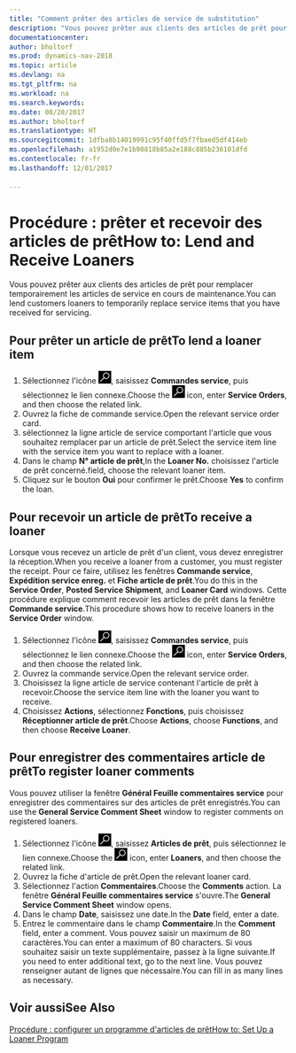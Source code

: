 ```yaml
---
title: "Comment prêter des articles de service de substitution"
description: "Vous pouvez prêter aux clients des articles de prêt pour remplacer temporairement les articles de service en cours de maintenance."
documentationcenter: 
author: bholtorf
ms.prod: dynamics-nav-2018
ms.topic: article
ms.devlang: na
ms.tgt_pltfrm: na
ms.workload: na
ms.search.keywords: 
ms.date: 08/28/2017
ms.author: bholtorf
ms.translationtype: HT
ms.sourcegitcommit: 1dfba8b14019991c95f40ffd5f7fbaed5df414eb
ms.openlocfilehash: a1952d0e7e1b98818b85a2e188c885b236101dfd
ms.contentlocale: fr-fr
ms.lasthandoff: 12/01/2017

---
```

# <a name="how-to-lend-and-receive-loaners"></a><span data-ttu-id="0e985-103">Procédure : prêter et recevoir des articles de prêt</span><span class="sxs-lookup"><span data-stu-id="0e985-103">How to: Lend and Receive Loaners</span></span>
<span data-ttu-id="0e985-104">Vous pouvez prêter aux clients des articles de prêt pour remplacer temporairement les articles de service en cours de maintenance.</span><span class="sxs-lookup"><span data-stu-id="0e985-104">You can lend customers loaners to temporarily replace service items that you have received for servicing.</span></span>  
  
## <a name="to-lend-a-loaner-item"></a><span data-ttu-id="0e985-105">Pour prêter un article de prêt</span><span class="sxs-lookup"><span data-stu-id="0e985-105">To lend a loaner item</span></span>    
1. <span data-ttu-id="0e985-106">Sélectionnez l'icône ![Page ou état pour la recherche](media/ui-search/search_small.png "Page ou état pour la recherche"), saisissez **Commandes service**, puis sélectionnez le lien connexe.</span><span class="sxs-lookup"><span data-stu-id="0e985-106">Choose the ![Search for Page or Report](media/ui-search/search_small.png "Search for Page or Report icon") icon, enter **Service Orders**, and then choose the related link.</span></span>  
2. <span data-ttu-id="0e985-107">Ouvrez la fiche de commande service.</span><span class="sxs-lookup"><span data-stu-id="0e985-107">Open the relevant service order card.</span></span>  
3. <span data-ttu-id="0e985-108">sélectionnez la ligne article de service comportant l'article que vous souhaitez remplacer par un article de prêt.</span><span class="sxs-lookup"><span data-stu-id="0e985-108">Select the service item line with the service item you want to replace with a loaner.</span></span>  
4. <span data-ttu-id="0e985-109">Dans le champ **N° article de prêt**,</span><span class="sxs-lookup"><span data-stu-id="0e985-109">In the **Loaner No.**</span></span> <span data-ttu-id="0e985-110">choisissez l'article de prêt concerné.</span><span class="sxs-lookup"><span data-stu-id="0e985-110">field, choose the relevant loaner item.</span></span>  
5. <span data-ttu-id="0e985-111">Cliquez sur le bouton **Oui** pour confirmer le prêt.</span><span class="sxs-lookup"><span data-stu-id="0e985-111">Choose **Yes** to confirm the loan.</span></span>  

## <a name="to-receive-a-loaner"></a><span data-ttu-id="0e985-112">Pour recevoir un article de prêt</span><span class="sxs-lookup"><span data-stu-id="0e985-112">To receive a loaner</span></span>  
<span data-ttu-id="0e985-113">Lorsque vous recevez un article de prêt d'un client, vous devez enregistrer la réception.</span><span class="sxs-lookup"><span data-stu-id="0e985-113">When you receive a loaner from a customer, you must register the receipt.</span></span> <span data-ttu-id="0e985-114">Pour ce faire, utilisez les fenêtres **Commande service**, **Expédition service enreg.** et **Fiche article de prêt**.</span><span class="sxs-lookup"><span data-stu-id="0e985-114">You do this in the **Service Order**, **Posted Service Shipment**, and **Loaner Card** windows.</span></span> <span data-ttu-id="0e985-115">Cette procédure explique comment recevoir les articles de prêt dans la fenêtre **Commande service**.</span><span class="sxs-lookup"><span data-stu-id="0e985-115">This procedure shows how to receive loaners in the **Service Order** window.</span></span>  
  
1. <span data-ttu-id="0e985-116">Sélectionnez l'icône ![Page ou état pour la recherche](media/ui-search/search_small.png "Page ou état pour la recherche"), saisissez **Commandes service**, puis sélectionnez le lien connexe.</span><span class="sxs-lookup"><span data-stu-id="0e985-116">Choose the ![Search for Page or Report](media/ui-search/search_small.png "Search for Page or Report icon") icon, enter **Service Orders**, and then choose the related link.</span></span>  
2. <span data-ttu-id="0e985-117">Ouvrez la commande service.</span><span class="sxs-lookup"><span data-stu-id="0e985-117">Open the relevant service order.</span></span>  
3. <span data-ttu-id="0e985-118">Choisissez la ligne article de service contenant l'article de prêt à recevoir.</span><span class="sxs-lookup"><span data-stu-id="0e985-118">Choose the service item line with the loaner you want to receive.</span></span>  
4. <span data-ttu-id="0e985-119">Choisissez **Actions**, sélectionnez **Fonctions**, puis choisissez **Réceptionner article de prêt**.</span><span class="sxs-lookup"><span data-stu-id="0e985-119">Choose **Actions**, choose **Functions**, and then choose **Receive Loaner**.</span></span>  

## <a name="to-register-loaner-comments"></a><span data-ttu-id="0e985-120">Pour enregistrer des commentaires article de prêt</span><span class="sxs-lookup"><span data-stu-id="0e985-120">To register loaner comments</span></span>  
<span data-ttu-id="0e985-121">Vous pouvez utiliser la fenêtre **Général Feuille commentaires service** pour enregistrer des commentaires sur des articles de prêt enregistrés.</span><span class="sxs-lookup"><span data-stu-id="0e985-121">You can use the **General Service Comment Sheet** window to register comments on registered loaners.</span></span>  
  
1. <span data-ttu-id="0e985-122">Sélectionnez l'icône ![Page ou état pour la recherche](media/ui-search/search_small.png "Page ou état pour la recherche"), saisissez **Articles de prêt**, puis sélectionnez le lien connexe.</span><span class="sxs-lookup"><span data-stu-id="0e985-122">Choose the ![Search for Page or Report](media/ui-search/search_small.png "Search for Page or Report icon") icon, enter **Loaners**, and then choose the related link.</span></span>  
2. <span data-ttu-id="0e985-123">Ouvrez la fiche d'article de prêt.</span><span class="sxs-lookup"><span data-stu-id="0e985-123">Open the relevant loaner card.</span></span>  
3. <span data-ttu-id="0e985-124">Sélectionnez l'action **Commentaires**.</span><span class="sxs-lookup"><span data-stu-id="0e985-124">Choose the **Comments** action.</span></span> <span data-ttu-id="0e985-125">La fenêtre **Général Feuille commentaires service** s'ouvre.</span><span class="sxs-lookup"><span data-stu-id="0e985-125">The **General Service Comment Sheet** window opens.</span></span>  
4. <span data-ttu-id="0e985-126">Dans le champ **Date**, saisissez une date.</span><span class="sxs-lookup"><span data-stu-id="0e985-126">In the **Date** field, enter a date.</span></span>  
5. <span data-ttu-id="0e985-127">Entrez le commentaire dans le champ **Commentaire**.</span><span class="sxs-lookup"><span data-stu-id="0e985-127">In the **Comment** field, enter a comment.</span></span> <span data-ttu-id="0e985-128">Vous pouvez saisir un maximum de 80 caractères.</span><span class="sxs-lookup"><span data-stu-id="0e985-128">You can enter a maximum of 80 characters.</span></span> <span data-ttu-id="0e985-129">Si vous souhaitez saisir un texte supplémentaire, passez à la ligne suivante.</span><span class="sxs-lookup"><span data-stu-id="0e985-129">If you need to enter additional text, go to the next line.</span></span> <span data-ttu-id="0e985-130">Vous pouvez renseigner autant de lignes que nécessaire.</span><span class="sxs-lookup"><span data-stu-id="0e985-130">You can fill in as many lines as necessary.</span></span>  
  
## <a name="see-also"></a><span data-ttu-id="0e985-131">Voir aussi</span><span class="sxs-lookup"><span data-stu-id="0e985-131">See Also</span></span>  
[<span data-ttu-id="0e985-132">Procédure : configurer un programme d'articles de prêt</span><span class="sxs-lookup"><span data-stu-id="0e985-132">How to: Set Up a Loaner Program</span></span>](service-how-setup-loaner-program.md)   

